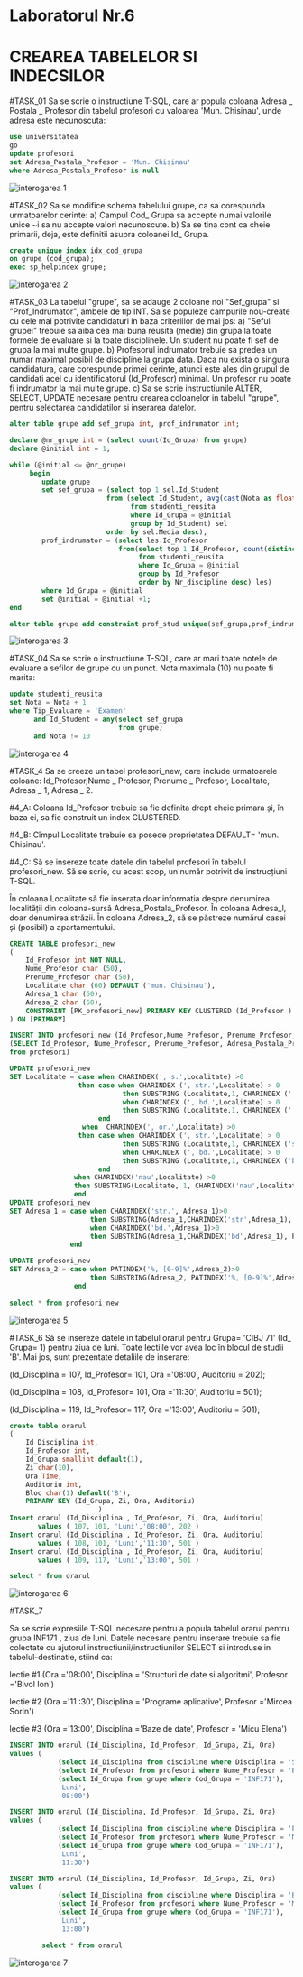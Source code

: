 # Laboratorul Nr.6
# CREAREA TABELELOR SI INDECSILOR

#TASK_01
Sa se scrie o instructiune T-SQL, care ar popula coloana Adresa _ Postala _ Profesor din tabelul profesori cu valoarea 'Mun. Chisinau', unde adresa este necunoscuta:

```SQL
use universitatea
go
update profesori
set Adresa_Postala_Profesor = 'Mun. Chisinau'
where Adresa_Postala_Profesor is null
```

![interogarea 1](Image1.PNG)

#TASK_02
Sa se modifice schema tabelului grupe, ca sa corespunda urmatoarelor cerinte: a) Campul Cod_ Grupa sa accepte numai valorile unice ~i sa nu accepte valori necunoscute. b) Sa se tina cont ca cheie primarii, deja, este definitii asupra coloanei Id_ Grupa.
```SQL
create unique index idx_cod_grupa
on grupe (cod_grupa);
exec sp_helpindex grupe;
```
![interogarea 2](Image2.PNG)


#TASK_03
La tabelul "grupe", sa se adauge 2 coloane noi "Sef_grupa" si "Prof_Indrumator", ambele de tip INT. Sa se populeze campurile nou-create cu cele mai potrivite candidaturi in baza criteriilor de mai jos: 
a) "Seful grupei" trebuie sa aiba cea mai buna reusita (medie) din grupa la toate formele de evaluare si la toate disciplinele. Un student nu poate fi sef de grupa la mai multe grupe. 
b) Profesorul indrumator trebuie sa predea un numar maximal posibil de discipline la grupa data. Daca nu exista o singura candidatura, care corespunde primei cerinte, atunci este ales din grupul de candidati acel cu identificatorul (Id_Profesor) minimal. Un profesor nu poate fi indrumator la mai multe grupe. 
c) Sa se scrie instructiunile ALTER, SELECT, UPDATE necesare pentru crearea coloanelor in tabelul "grupe", pentru selectarea candidatilor si inserarea datelor.
```SQL
alter table grupe add sef_grupa int, prof_indrumator int;

declare @nr_grupe int = (select count(Id_Grupa) from grupe)
declare @initial int = 1;

while (@initial <= @nr_grupe)
     begin
	    update grupe
		set sef_grupa = (select top 1 sel.Id_Student
		                from (select Id_Student, avg(cast(Nota as float)) as Media
						      from studenti_reusita
							  where Id_Grupa = @initial
							  group by Id_Student) sel
					    order by sel.Media desc),
		prof_indrumator = (select les.Id_Profesor
		                   from(select top 1 Id_Profesor, count(distinct Id_Disciplina) as Nr_discipline
						        from studenti_reusita
								where Id_Grupa = @initial
								group by Id_Profesor
								order by Nr_discipline desc) les)
		where Id_Grupa = @initial
		set @initial = @initial +1;
end

alter table grupe add constraint prof_stud unique(sef_grupa,prof_indrumator);
```

![interogarea 3](Image3.PNG)

#TASK_04
Sa se scrie o instructiune T-SQL, care ar mari toate notele de evaluare a sefilor de grupe cu un punct. Nota maximala (10) nu poate fi marita:
```SQL
update studenti_reusita
set Nota = Nota + 1
where Tip_Evaluare = 'Examen'
      and Id_Student = any(select sef_grupa 
	                       from grupe)
	  and Nota != 10
```
![interogarea 4](Image4.PNG)

#TASK_4
Sa se creeze un tabel profesori_new, care include urmatoarele coloane: Id_Profesor,Nume _ Profesor, Prenume _ Profesor, Localitate, Adresa _ 1, Adresa _ 2.

#4_A: Coloana Id_Profesor trebuie sa fie definita drept cheie primara și, în baza ei, sa fie construit un index CLUSTERED.

#4_B: Cîmpul Localitate trebuie sa posede proprietatea DEFAULT= 'mun. Chisinau'.

#4_C: Să se insereze toate datele din tabelul profesori în tabelul profesori_new. Să se scrie, cu acest scop, un număr potrivit de instrucțiuni T-SQL.

În coloana Localitate să fie inserata doar informatia despre denumirea localității din coloana-sursă Adresa_Postala_Profesor. În coloana Adresa_l, doar denumirea străzii. În coloana Adresa_2, să se păstreze numărul casei și (posibil) a apartamentului.

```SQL
CREATE TABLE profesori_new
(
	Id_Profesor int NOT NULL,
	Nume_Profesor char (50),
	Prenume_Profesor char (50),
	Localitate char (60) DEFAULT ('mun. Chisinau'),
	Adresa_1 char (60),
	Adresa_2 char (60),
	CONSTRAINT [PK_profesori_new] PRIMARY KEY CLUSTERED (Id_Profesor )
) ON [PRIMARY]

INSERT INTO profesori_new (Id_Profesor,Nume_Profesor, Prenume_Profesor, Localitate,Adresa_1, Adresa_2)
(SELECT Id_Profesor, Nume_Profesor, Prenume_Profesor, Adresa_Postala_Profesor, Adresa_Postala_Profesor, Adresa_Postala_Profesor
from profesori)

UPDATE profesori_new
SET Localitate = case when CHARINDEX(', s.',Localitate) >0
				 then case when CHARINDEX (', str.',Localitate) > 0
							then SUBSTRING (Localitate,1, CHARINDEX (', str.',Localitate)-1)
					        when CHARINDEX (', bd.',Localitate) > 0
							then SUBSTRING (Localitate,1, CHARINDEX (', bd.',Localitate)-1)
				      end
				  when  CHARINDEX(', or.',Localitate) >0
				 then case when CHARINDEX (', str.',Localitate) > 0
							then SUBSTRING (Localitate,1, CHARINDEX ('str.',Localitate)-3)
					        when CHARINDEX (', bd.',Localitate) > 0
							then SUBSTRING (Localitate,1, CHARINDEX ('bd.',Localitate)-3)
					  end
				when CHARINDEX('nau',Localitate) >0
				then SUBSTRING(Localitate, 1, CHARINDEX('nau',Localitate)+2)
				end
UPDATE profesori_new
SET Adresa_1 = case when CHARINDEX('str.', Adresa_1)>0
					then SUBSTRING(Adresa_1,CHARINDEX('str',Adresa_1), PATINDEX('%, [0-9]%',Adresa_1)- CHARINDEX('str.',Adresa_1))
			        when CHARINDEX('bd.',Adresa_1)>0
					then SUBSTRING(Adresa_1,CHARINDEX('bd',Adresa_1), PATINDEX('%, [0-9]%',Adresa_1) -  CHARINDEX('bd.',Adresa_1))
			   end

UPDATE profesori_new
SET Adresa_2 = case when PATINDEX('%, [0-9]%',Adresa_2)>0
					then SUBSTRING(Adresa_2, PATINDEX('%, [0-9]%',Adresa_2)+1,len(Adresa_2) - PATINDEX('%, [0-9]%',Adresa_2)+1)
				end
				
select * from profesori_new
```

![interogarea 5](Image5.PNG)

#TASK_6
Să se insereze datele in tabelul orarul pentru Grupa= 'CIBJ 71' (Id_ Grupa= 1) pentru ziua de luni. Toate lectiile vor avea loc în blocul de studii 'B'. Mai jos, sunt prezentate detaliile de inserare:

(ld_Disciplina = 107, Id_Profesor= 101, Ora ='08:00', Auditoriu = 202);

(Id_Disciplina = 108, Id_Profesor= 101, Ora ='11:30', Auditoriu = 501);

(ld_Disciplina = 119, Id_Profesor= 117, Ora ='13:00', Auditoriu = 501);

```SQL
create table orarul 
( 
	Id_Disciplina int,
	Id_Profesor int,
	Id_Grupa smallint default(1),
	Zi char(10),
	Ora Time,
    Auditoriu int,
	Bloc char(1) default('B'),
	PRIMARY KEY (Id_Grupa, Zi, Ora, Auditoriu)
					  )
Insert orarul (Id_Disciplina , Id_Profesor, Zi, Ora, Auditoriu)
       values ( 107, 101, 'Luni','08:00', 202 )
Insert orarul (Id_Disciplina , Id_Profesor, Zi, Ora, Auditoriu)
       values ( 108, 101, 'Luni','11:30', 501 )
Insert orarul (Id_Disciplina , Id_Profesor, Zi, Ora, Auditoriu)
       values ( 109, 117, 'Luni','13:00', 501 )

select * from orarul
```

![interogarea 6](Image6.PNG)

#TASK_7

Sa se scrie expresiile T-SQL necesare pentru a popula tabelul orarul pentru grupa INF171 , ziua de luni. Datele necesare pentru inserare trebuie sa fie colectate cu ajutorul instructiunii/instructiunilor SELECT si introduse in tabelul-destinatie, stiind ca: 

lectie #1 (Ora ='08:00', Disciplina = 'Structuri de date si algoritmi', Profesor ='Bivol Ion')

lectie #2 (Ora ='11 :30', Disciplina = 'Programe aplicative', Profesor ='Mircea Sorin')

lectie #3 (Ora ='13:00', Disciplina ='Baze de date', Profesor = 'Micu Elena')

```SQL
INSERT INTO orarul (Id_Disciplina, Id_Profesor, Id_Grupa, Zi, Ora)
values (
	        (select Id_Disciplina from discipline where Disciplina = 'Structuri de date si algoritmi'),
	        (select Id_Profesor from profesori where Nume_Profesor = 'Bivol' and Prenume_Profesor = 'Ion'),
		    (select Id_Grupa from grupe where Cod_Grupa = 'INF171'), 
		    'Luni', 
		    '08:00')

INSERT INTO orarul (Id_Disciplina, Id_Profesor, Id_Grupa, Zi, Ora)
values (
	        (select Id_Disciplina from discipline where Disciplina = 'Programe aplicative'),
		    (select Id_Profesor from profesori where Nume_Profesor = 'Mircea' and Prenume_Profesor = 'Sorin'),
		    (select Id_Grupa from grupe where Cod_Grupa = 'INF171'), 
		    'Luni', 
		    '11:30')

INSERT INTO orarul (Id_Disciplina, Id_Profesor, Id_Grupa, Zi, Ora)
values (
	        (select Id_Disciplina from discipline where Disciplina = 'Baze de date'),
		    (select Id_Profesor from profesori where Nume_Profesor = 'Micu' and Prenume_Profesor = 'Elena'),
		    (select Id_Grupa from grupe where Cod_Grupa = 'INF171'), 
		    'Luni', 
		    '13:00')

		select * from orarul
```

![interogarea 7](Image7.PNG)